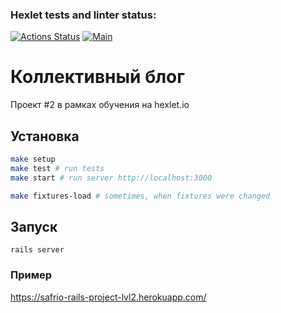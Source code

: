 ### Hexlet tests and linter status:
[![Actions Status](https://github.com/safrio/rails-project-lvl2/workflows/hexlet-check/badge.svg)](https://github.com/safrio/rails-project-lvl2/actions)
[![Main](https://github.com/safrio/rails-project-lvl2/actions/workflows/main.yml/badge.svg)](https://github.com/safrio/rails-project-lvl2/actions/workflows/main.yml)

# Коллективный блог

Проект #2 в рамках обучения на hexlet.io

## Установка

```sh
make setup
make test # run tests
make start # run server http://localhost:3000

make fixtures-load # sometimes, when fixtures were changed
```

## Запуск

`rails server`

### Пример

https://safrio-rails-project-lvl2.herokuapp.com/
